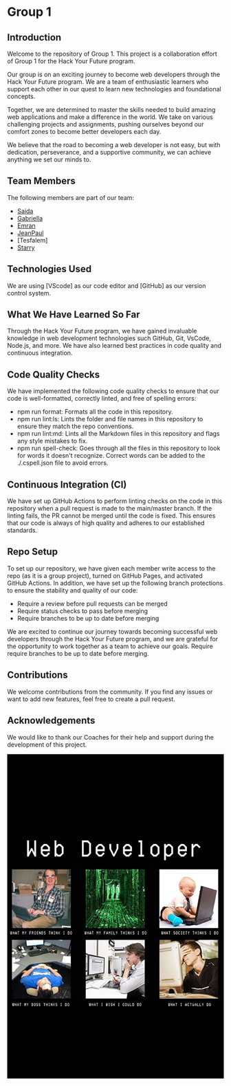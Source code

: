 # Group 1

## Introduction

Welcome to the repository of Group 1. This project is a collaboration effort of
Group 1 for the Hack Your Future program.

Our group is on an exciting journey to become web developers through the Hack
Your Future program. We are a team of enthusiastic learners who support each
other in our quest to learn new technologies and foundational concepts.

Together, we are determined to master the skills needed to build amazing web
applications and make a difference in the world. We take on various challenging
projects and assignments, pushing ourselves beyond our comfort zones to become
better developers each day.

We believe that the road to becoming a web developer is not easy, but with
dedication, perseverance, and a supportive community, we can achieve anything we
set our minds to.

## Team Members

The following members are part of our team:
- [Saida](https://github.com/HYF-Class20/workflows-group1-intro/blob/saidakf/groups-bio/saidabio/saidabio.md)
- [Gabriella](https://github.com/HYF-Class20/workflows-group1-intro/blob/master/groups-bio/gabriellalohy.md)
- [Emran](https://github.com/HYF-Class20/workflows-group1-intro/blob/master/groups-bio/info/emran.md)
- [JeanPaul](https://github.com/HYF-Class20/workflows-group1-intro/blob/master/groups-bio/jeanpaul.md)
- [Tesfalem]
- [Starry](https://github.com/HYF-Class20/workflows-group1-intro/blob/master/groups-bio/starry/starry.md)

## Technologies Used

We are using [VScode] as our code editor and [GitHub] as our version control
system.

## What We Have Learned So Far

Through the Hack Your Future program, we have gained invaluable knowledge in web
development technologies such GitHub, Git, VsCode, Node.js, and more. We have
also learned best practices in code quality and continuous integration.

## Code Quality Checks

We have implemented the following code quality checks to ensure that our code is
well-formatted, correctly linted, and free of spelling errors:

- npm run format: Formats all the code in this repository.
- npm run lint:ls: Lints the folder and file names in this repository to ensure
  they match the repo conventions.
- npm run lint:md: Lints all the Markdown files in this repository and flags any
  style mistakes to fix.
- npm run spell-check: Goes through all the files in this repository to look for
  words it doesn't recognize. Correct words can be added to the ./.cspell.json
  file to avoid errors.

## Continuous Integration (CI)

We have set up GitHub Actions to perform linting checks on the code in this
repository when a pull request is made to the main/master branch. If the linting
fails, the PR cannot be merged until the code is fixed. This ensures that our
code is always of high quality and adheres to our established standards.

## Repo Setup

To set up our repository, we have given each member write access to the repo (as
it is a group project), turned on GitHub Pages, and activated GitHub Actions. In
addition, we have set up the following branch protections to ensure the
stability and quality of our code:

- Require a review before pull requests can be merged
- Require status checks to pass before merging
- Require branches to be up to date before merging

We are excited to continue our journey towards becoming successful web
developers through the Hack Your Future program, and we are grateful for the
opportunity to work together as a team to achieve our goals. Require require
branches to be up to date before merging.

## Contributions

We welcome contributions from the community. If you find any issues or want to
add new features, feel free to create a pull request.

## Acknowledgements

We would like to thank our Coaches for their help and support during the
development of this project.

![Image](./biography/img/web_dev.jpg)
